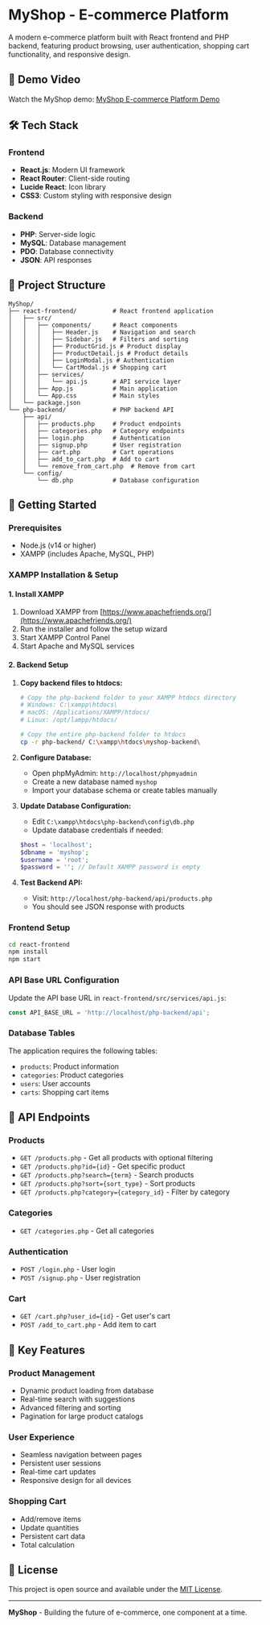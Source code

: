 # MyShop - E-commerce Platform

A modern e-commerce platform built with React frontend and PHP backend, featuring product browsing, user authentication, shopping cart functionality, and responsive design.

## 🎥 Demo Video
Watch the MyShop demo: [MyShop E-commerce Platform Demo](https://www.youtube.com/watch?v=3LiD29OtA_I)


## 🛠️ Tech Stack

### Frontend
- **React.js**: Modern UI framework
- **React Router**: Client-side routing
- **Lucide React**: Icon library
- **CSS3**: Custom styling with responsive design

### Backend
- **PHP**: Server-side logic
- **MySQL**: Database management
- **PDO**: Database connectivity
- **JSON**: API responses

## 📁 Project Structure

```
MyShop/
├── react-frontend/          # React frontend application
│   ├── src/
│   │   ├── components/      # React components
│   │   │   ├── Header.js    # Navigation and search
│   │   │   ├── Sidebar.js   # Filters and sorting
│   │   │   ├── ProductGrid.js # Product display
│   │   │   ├── ProductDetail.js # Product details
│   │   │   ├── LoginModal.js # Authentication
│   │   │   └── CartModal.js # Shopping cart
│   │   ├── services/
│   │   │   └── api.js       # API service layer
│   │   ├── App.js           # Main application
│   │   └── App.css          # Main styles
│   └── package.json
└── php-backend/             # PHP backend API
    ├── api/
    │   ├── products.php     # Product endpoints
    │   ├── categories.php   # Category endpoints
    │   ├── login.php        # Authentication
    │   ├── signup.php       # User registration
    │   ├── cart.php         # Cart operations
    │   ├── add_to_cart.php  # Add to cart
    │   └── remove_from_cart.php  # Remove from cart
    └── config/
        └── db.php           # Database configuration
```

## 🚀 Getting Started

### Prerequisites
- Node.js (v14 or higher)
- XAMPP (includes Apache, MySQL, PHP)

### XAMPP Installation & Setup

#### 1. Install XAMPP
1. Download XAMPP from [https://www.apachefriends.org/](https://www.apachefriends.org/)
2. Run the installer and follow the setup wizard
3. Start XAMPP Control Panel
4. Start Apache and MySQL services

#### 2. Backend Setup
1. **Copy backend files to htdocs:**
   ```bash
   # Copy the php-backend folder to your XAMPP htdocs directory
   # Windows: C:\xampp\htdocs\
   # macOS: /Applications/XAMPP/htdocs/
   # Linux: /opt/lampp/htdocs/
   
   # Copy the entire php-backend folder to htdocs
   cp -r php-backend/ C:\xampp\htdocs\myshop-backend\
   ```

2. **Configure Database:**
   - Open phpMyAdmin: `http://localhost/phpmyadmin`
   - Create a new database named `myshop`
   - Import your database schema or create tables manually

3. **Update Database Configuration:**
   - Edit `C:\xampp\htdocs\php-backend\config\db.php`
   - Update database credentials if needed:
   ```php
   $host = 'localhost';
   $dbname = 'myshop';
   $username = 'root';
   $password = ''; // Default XAMPP password is empty
   ```

4. **Test Backend API:**
   - Visit: `http://localhost/php-backend/api/products.php`
   - You should see JSON response with products

### Frontend Setup
```bash
cd react-frontend
npm install
npm start
```

### API Base URL Configuration
Update the API base URL in `react-frontend/src/services/api.js`:
```javascript
const API_BASE_URL = 'http://localhost/php-backend/api';
```

### Database Tables
The application requires the following tables:
- `products`: Product information
- `categories`: Product categories
- `users`: User accounts
- `carts`: Shopping cart items

## 🔧 API Endpoints

### Products
- `GET /products.php` - Get all products with optional filtering
- `GET /products.php?id={id}` - Get specific product
- `GET /products.php?search={term}` - Search products
- `GET /products.php?sort={sort_type}` - Sort products
- `GET /products.php?category={category_id}` - Filter by category

### Categories
- `GET /categories.php` - Get all categories

### Authentication
- `POST /login.php` - User login
- `POST /signup.php` - User registration

### Cart
- `GET /cart.php?user_id={id}` - Get user's cart
- `POST /add_to_cart.php` - Add item to cart

## 🎯 Key Features

### Product Management
- Dynamic product loading from database
- Real-time search with suggestions
- Advanced filtering and sorting
- Pagination for large product catalogs

### User Experience
- Seamless navigation between pages
- Persistent user sessions
- Real-time cart updates
- Responsive design for all devices

### Shopping Cart
- Add/remove items
- Update quantities
- Persistent cart data
- Total calculation

## 📄 License
This project is open source and available under the [MIT License](LICENSE).

---

**MyShop** - Building the future of e-commerce, one component at a time.
